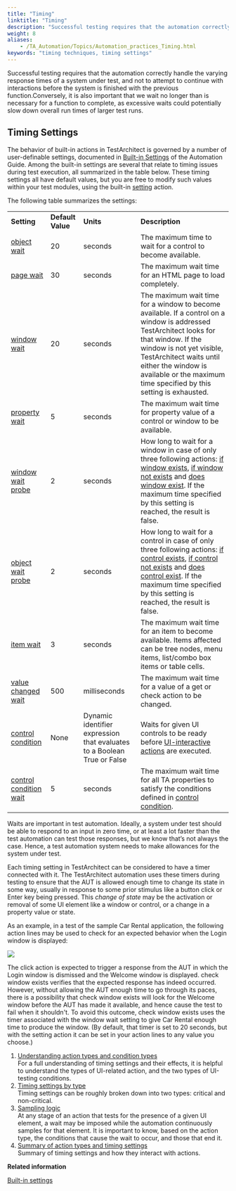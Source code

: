 ```yaml
--- 
title: "Timing"
linktitle: "Timing"
description: "Successful testing requires that the automation correctly handle the varying response times of a system under test, and not to attempt to continue with interactions before the system is finished with the previous function."
weight: 8
aliases: 
    - /TA_Automation/Topics/Automation_practices_Timing.html
keywords: "timing techniques, timing settings"
---
```


Successful testing requires that the automation correctly handle the varying response times of a system under test, and not to attempt to continue with interactions before the system is finished with the previous function.Conversely, it is also important that we wait no longer than is necessary for a function to complete, as excessive waits could potentially slow down overall run times of larger test runs.

## Timing Settings

The behavior of built-in actions in TestArchitect is governed by a number of user-definable settings, documented in [Built-in Settings](/TA_Automation/Topics/bis_Built_in_settings.html) of the Automation Guide. Among the built-in settings are several that relate to timing issues during test execution, all summarized in the table below. These timing settings all have default values, but you are free to modify such values within your test modules, using the built-in [setting](/TA_Automation/Topics/bia_setting.html) action.

The following table summarizes the settings:

|||||
|------|------|------|------|
|**Setting**|**Default Value**|**Units**|**Description**|
|[object wait](/TA_Automation/Topics/bis_object_wait.html)|20|seconds|The maximum time to wait for a control to become available.|
|[page wait](/TA_Automation/Topics/bis_page_wait.html)|30|seconds|The maximum wait time for an HTML page to load completely.|
|[window wait](/TA_Automation/Topics/bis_window_wait.html)|20|seconds|The maximum wait time for a window to become available. If a control on a window is addressed TestArchitect looks for that window. If the window is not yet visible, TestArchitect waits until either the window is available or the maximum time specified by this setting is exhausted.|
|[property wait](/TA_Automation/Topics/bis_property_wait.html)|5|seconds|The maximum wait time for property value of a control or window to be available.|
|[window wait probe](/TA_Automation/Topics/bis_window_wait_probe.html)|2|seconds|How long to wait for a window in case of only three following actions: [if window exists](/TA_Automation/Topics/bia_if_window_exists.html), [if window not exists](/TA_Automation/Topics/bia_if_window_not_exists.html) and [does window exist](/TA_Automation/Topics/bia_does_window_exist.html). If the maximum time specified by this setting is reached, the result is false.|
|[object wait probe](/TA_Automation/Topics/bis_object_wait_probe.html)|2|seconds|How long to wait for a control in case of only three following actions: [if control exists](/TA_Automation/Topics/bia_if_control_exists.html), [if control not exists](/TA_Automation/Topics/bia_if_control_not_exists.html) and [does control exist](/TA_Automation/Topics/bia_does_control_exist.html). If the maximum time specified by this setting is reached, the result is false.|
|[item wait](/TA_Automation/Topics/bis_item_wait.html)|3|seconds|The maximum wait time for an item to become available. Items affected can be tree nodes, menu items, list/combo box items or table cells.|
|[value changed wait](/TA_Automation/Topics/bis_value_changed_wait.html)|500|milliseconds|The maximum wait time for a value of a get or check action to be changed.|
|[control condition](/TA_Automation/Topics/bis_control_condition.html)|None|Dynamic identifier expression that evaluates to a Boolean True or False|Waits for given UI controls to be ready before [UI-interactive actions](/TA_Automation/Topics/timing_classifying_actions.html) are executed.|
|[control condition wait](/TA_Automation/Topics/bis_control_condition_wait.html)|5|seconds|The maximum wait time for all TA properties to satisfy the conditions defined in [control condition](/TA_Automation/Topics/bis_control_condition.html).|

Waits are important in test automation. Ideally, a system under test should be able to respond to an input in zero time, or at least a lot faster than the test automation can test those responses, but we know that’s not always the case. Hence, a test automation system needs to make allowances for the system under test.

Each timing setting in TestArchitect can be considered to have a timer connected with it. The TestArchitect automation uses these timers during testing to ensure that the AUT is allowed enough time to change its state in some way, usually in response to some prior stimulus like a button click or Enter key being pressed. This *change of state* may be the activation or removal of some UI element like a window or control, or a change in a property value or state.

As an example, in a test of the sample Car Rental application, the following action lines may be used to check for an expected behavior when the Login window is displayed:

![](/images/TA_Automation/Images/timing_click_and_check_test_lines.png)

The click action is expected to trigger a response from the AUT in which the Login window is dismissed and the Welcome window is displayed. check window exists verifies that the expected response has indeed occurred. However, without allowing the AUT enough time to go through its paces, there is a possibility that check window exists will look for the Welcome window before the AUT has made it available, and hence cause the test to fail when it shouldn't. To avoid this outcome, check window exists uses the timer associated with the window wait setting to give Car Rental enough time to produce the window. \(By default, that timer is set to 20 seconds, but with the setting action it can be set in your action lines to any value you choose.\)

1.  [Understanding action types and condition types](/TA_Automation/Topics/timing_intro_action_and_condition_types.html)  
 For a full understanding of timing settings and their effects, it is helpful to understand the types of UI-related action, and the two types of UI-testing conditions.
2.  [Timing settings by type](/TA_Automation/Topics/timing_settings_classified.html)  
 Timing settings can be roughly broken down into two types: critical and non-critical.
3.  [Sampling logic](/TA_Automation/Topics/timing_sampling_logic.html)  
 At any stage of an action that tests for the presence of a given UI element, a wait may be imposed while the automation continuously samples for that element. It is important to know, based on the action type, the conditions that cause the wait to occur, and those that end it.
4.  [Summary of action types and timing settings](/TA_Automation/Topics/timing_summary.html)  
 Summary of timing settings and how they interact with actions.




**Related information**  


[Built-in settings](/TA_Automation/Topics/bis_Built_in_settings.html)

